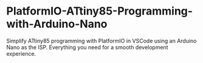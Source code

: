 # PlatformIO-ATtiny85-Programming-with-Arduino-Nano
Simplify ATtiny85 programming with PlatformIO in VSCode using an Arduino Nano as the ISP. Everything you need for a smooth development experience.

